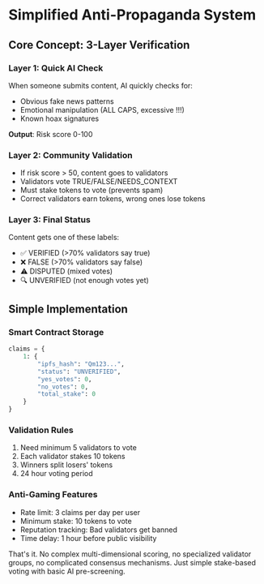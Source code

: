 # Simplified Anti-Propaganda System

## Core Concept: 3-Layer Verification

### Layer 1: Quick AI Check
When someone submits content, AI quickly checks for:
- Obvious fake news patterns
- Emotional manipulation (ALL CAPS, excessive !!!)
- Known hoax signatures

**Output**: Risk score 0-100

### Layer 2: Community Validation
- If risk score > 50, content goes to validators
- Validators vote TRUE/FALSE/NEEDS_CONTEXT
- Must stake tokens to vote (prevents spam)
- Correct validators earn tokens, wrong ones lose tokens

### Layer 3: Final Status
Content gets one of these labels:
- ✅ VERIFIED (>70% validators say true)
- ❌ FALSE (>70% validators say false)  
- ⚠️ DISPUTED (mixed votes)
- 🔍 UNVERIFIED (not enough votes yet)

## Simple Implementation

### Smart Contract Storage
```python
claims = {
    1: {
        "ipfs_hash": "Qm123...",
        "status": "UNVERIFIED",
        "yes_votes": 0,
        "no_votes": 0,
        "total_stake": 0
    }
}
```

### Validation Rules
1. Need minimum 5 validators to vote
2. Each validator stakes 10 tokens
3. Winners split losers' tokens
4. 24 hour voting period

### Anti-Gaming Features
- Rate limit: 3 claims per day per user
- Minimum stake: 10 tokens to vote
- Reputation tracking: Bad validators get banned
- Time delay: 1 hour before public visibility

That's it. No complex multi-dimensional scoring, no specialized validator groups, no complicated consensus mechanisms. Just simple stake-based voting with basic AI pre-screening.